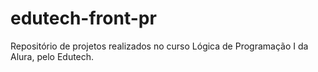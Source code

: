 # edutech-front-pr
Repositório de projetos realizados no curso Lógica de Programação I da Alura, pelo Edutech. 
